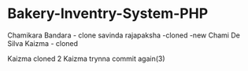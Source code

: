 # Bakery-Inventry-System-PHP

Chamikara Bandara - clone
savinda rajapaksha -cloned -new
Chami De Silva
Kaizma - cloned

Kaizma cloned 2
Kaizma trynna commit again(3)
